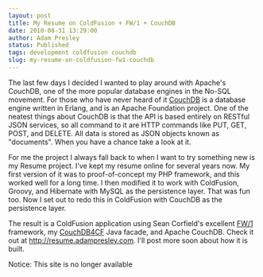 ```yaml
---
layout: post
title: My Resume on ColdFusion + FW/1 + CouchDB
date: 2010-08-31 13:29:00
author: Adam Presley
status: Published
tags: development coldfusion couchdb
slug: my-resume-on-coldfusion-fw1-couchdb
---
```

The last few days I decided I wanted to play around with Apache's
CouchDB, one of the more popular database engines in the No-SQL
movement. For those who have never heard of it [CouchDB](http://couchdb.apache.org/) is a database
engine written in Erlang, and is an Apache Foundation project. One of
the neatest things about CouchDB is that the API is based entirely on
RESTful JSON services, so all command to it are HTTP commands like PUT,
GET, POST, and DELETE. All data is stored as JSON objects known as
"documents". When you have a chance take a look at it.  
  
For me the project I always fall back to when I want to try something
new is my Resume project. I've kept my resume online for several years
now. My first version of it was to proof-of-concept my PHP framework,
and this worked well for a long time. I then modified it to work with
ColdFusion, Groovy, and Hibernate with MySQL as the persistence layer.
That was fun too. Now I set out to redo this in ColdFusion with CouchDB
as the persistence layer.  
  
The result is a ColdFusion application using Sean Corfield's excellent
[FW/1](http://fw1.riaforge.org/) framework, my [CouchDB4CF](https://sourceforge.net/projects/couchdb4cf/) Java facade, and Apache CouchDB.
Check it out at <http://resume.adampresley.com>. I'll post more soon
about how it is built.

Notice: This site is no longer available